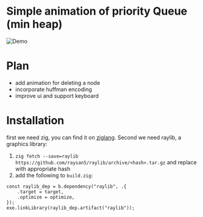 # Simple animation of priority Queue (min heap)
![Demo](./2024-09-0721-44-08.gif)
# Plan
- add animation for deleting a node
- incorporate huffman encoding
- improve ui and support keyboard
# Installation
first we need zig, you can find it on
[ziglang](https://ziglang.org/). Second we need raylib, a graphics library:
1. `zig fetch --save=raylib
   https://github.com/raysan5/raylib/archive/<hash>.tar.gz` and
   replace with appropriate hash
2. add the following to `build.zig`:
``` zig
const raylib_dep = b.dependency("raylib", .{
    .target = target,
    .optimize = optimize,
});
exe.linkLibrary(raylib_dep.artifact("raylib"));
```


